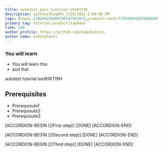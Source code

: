 ```yaml
---
title: autotest_pool_tutorial-zht0173h
description: autotestG1gOFe_7/29/2021 5:04:04 PM
tags: [topic:139269250608756787992873,products:tech/73554900100700000996,tutorial:experience/advanced]
primary_tag: tutorial:product/sapHana
time: 548
author_profile: https://github.com/ksAutotests
author_name: ksAutotests
---
```

### You will learn
- You will learn this
- and that

autotest tutorial textKWTf6H

## Prerequisites
- Prerequisute1
- Prerequisute2
- Prerequisute3

[ACCORDION-BEGIN [](First step)]
[DONE]
[ACCORDION-END]

[ACCORDION-BEGIN [](Second step)]
[DONE]
[ACCORDION-END]

[ACCORDION-BEGIN [](Third step)]
[DONE]
[ACCORDION-END]

